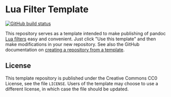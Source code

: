 Lua Filter Template
==================================================================

[![GitHub build status][CI badge]][CI workflow]

This repository serves as a template intended to make publishing
of pandoc [Lua filters][] easy and convenient. Just click "Use
this template" and then make modifications in your new repository.
See also the GitHub documentation on [creating a repository from a
template][from template].

[Lua filters]: https://pandoc.org/lua-filters.html
[from template]: https://docs.github.com/en/repositories/creating-and-managing-repositories/creating-a-repository-from-a-template
[CI badge]: https://img.shields.io/github/workflow/status/tarleb/lua-filter-template/CI?logo=github
[CI workflow]: https://github.com/tarleb/lua-filter-template/actions/workflows/ci.yaml


License
------------------------------------------------------------------

This template repository is published under the Creative Commons
CC0 License, see the file `LICENSE`. Users of the template may
choose to use a different license, in which case the file should
be updated.
